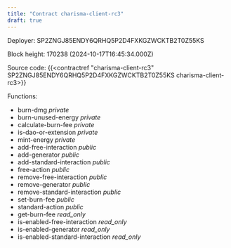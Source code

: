 ```yaml
---
title: "Contract charisma-client-rc3"
draft: true
---
```

Deployer: SP2ZNGJ85ENDY6QRHQ5P2D4FXKGZWCKTB2T0Z55KS


 



Block height: 170238 (2024-10-17T16:45:34.000Z)

Source code: {{<contractref "charisma-client-rc3" SP2ZNGJ85ENDY6QRHQ5P2D4FXKGZWCKTB2T0Z55KS charisma-client-rc3>}}

Functions:

* burn-dmg _private_
* burn-unused-energy _private_
* calculate-burn-fee _private_
* is-dao-or-extension _private_
* mint-energy _private_
* add-free-interaction _public_
* add-generator _public_
* add-standard-interaction _public_
* free-action _public_
* remove-free-interaction _public_
* remove-generator _public_
* remove-standard-interaction _public_
* set-burn-fee _public_
* standard-action _public_
* get-burn-fee _read_only_
* is-enabled-free-interaction _read_only_
* is-enabled-generator _read_only_
* is-enabled-standard-interaction _read_only_
